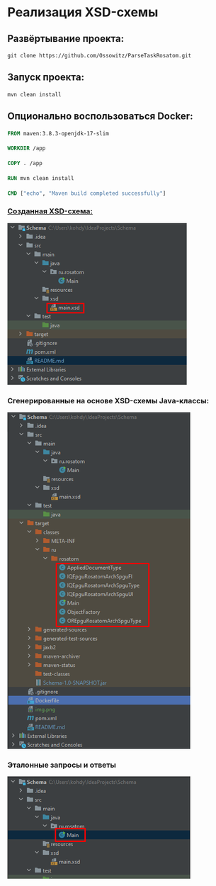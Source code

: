 # Реализация XSD-схемы

## Развёртывание проекта:

```shell
git clone https://github.com/Ossowitz/ParseTaskRosatom.git
```

## Запуск проекта:

```shell
mvn clean install
```

## Опционально воспользоваться Docker:

```dockerfile
FROM maven:3.8.3-openjdk-17-slim

WORKDIR /app

COPY . /app

RUN mvn clean install

CMD ["echo", "Maven build completed successfully"]
```

### [Созданная XSD-схема:](https://github.com/Ossowitz/ParseTaskRosatom/blob/master/src/main/xsd/main.xsd)

![img.png](img.png)

### Сгенерированные на основе XSD-схемы Java-классы:

![img_1.png](img_1.png)

### Эталонные запросы и ответы

![img_2.png](img_2.png)